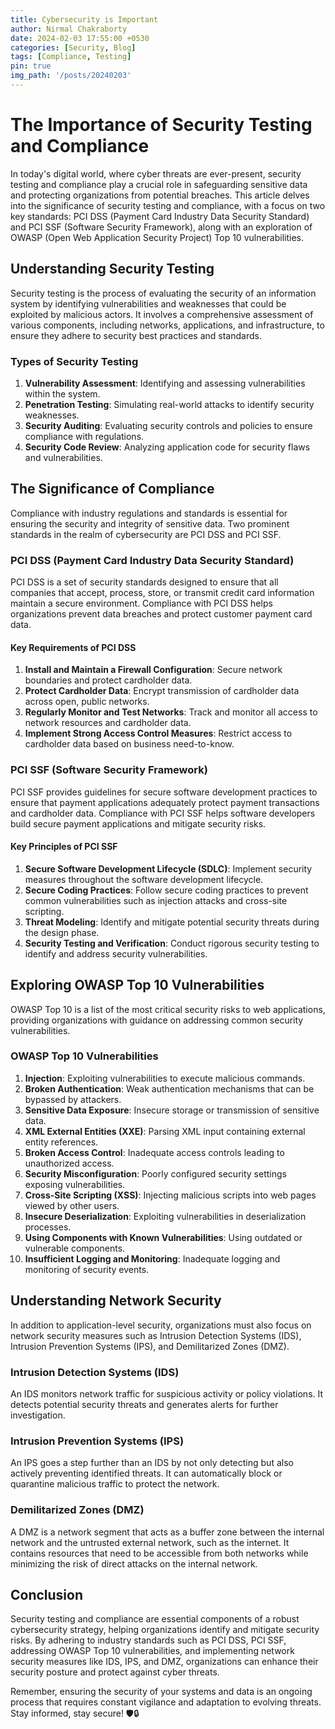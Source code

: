 ```yaml
---
title: Cybersecurity is Important
author: Nirmal Chakraborty
date: 2024-02-03 17:55:00 +0530
categories: [Security, Blog]
tags: [Compliance, Testing]
pin: true
img_path: '/posts/20240203'
---
```

# The Importance of Security Testing and Compliance

In today's digital world, where cyber threats are ever-present, security testing and compliance play a crucial role in safeguarding sensitive data and protecting organizations from potential breaches. This article delves into the significance of security testing and compliance, with a focus on two key standards: PCI DSS (Payment Card Industry Data Security Standard) and PCI SSF (Software Security Framework), along with an exploration of OWASP (Open Web Application Security Project) Top 10 vulnerabilities.

## Understanding Security Testing

Security testing is the process of evaluating the security of an information system by identifying vulnerabilities and weaknesses that could be exploited by malicious actors. It involves a comprehensive assessment of various components, including networks, applications, and infrastructure, to ensure they adhere to security best practices and standards.

### Types of Security Testing

1. **Vulnerability Assessment**: Identifying and assessing vulnerabilities within the system.
2. **Penetration Testing**: Simulating real-world attacks to identify security weaknesses.
3. **Security Auditing**: Evaluating security controls and policies to ensure compliance with regulations.
4. **Security Code Review**: Analyzing application code for security flaws and vulnerabilities.

## The Significance of Compliance

Compliance with industry regulations and standards is essential for ensuring the security and integrity of sensitive data. Two prominent standards in the realm of cybersecurity are PCI DSS and PCI SSF.

### PCI DSS (Payment Card Industry Data Security Standard)

PCI DSS is a set of security standards designed to ensure that all companies that accept, process, store, or transmit credit card information maintain a secure environment. Compliance with PCI DSS helps organizations prevent data breaches and protect customer payment card data.

#### Key Requirements of PCI DSS

1. **Install and Maintain a Firewall Configuration**: Secure network boundaries and protect cardholder data.
2. **Protect Cardholder Data**: Encrypt transmission of cardholder data across open, public networks.
3. **Regularly Monitor and Test Networks**: Track and monitor all access to network resources and cardholder data.
4. **Implement Strong Access Control Measures**: Restrict access to cardholder data based on business need-to-know.

### PCI SSF (Software Security Framework)

PCI SSF provides guidelines for secure software development practices to ensure that payment applications adequately protect payment transactions and cardholder data. Compliance with PCI SSF helps software developers build secure payment applications and mitigate security risks.

#### Key Principles of PCI SSF

1. **Secure Software Development Lifecycle (SDLC)**: Implement security measures throughout the software development lifecycle.
2. **Secure Coding Practices**: Follow secure coding practices to prevent common vulnerabilities such as injection attacks and cross-site scripting.
3. **Threat Modeling**: Identify and mitigate potential security threats during the design phase.
4. **Security Testing and Verification**: Conduct rigorous security testing to identify and address security vulnerabilities.

## Exploring OWASP Top 10 Vulnerabilities

OWASP Top 10 is a list of the most critical security risks to web applications, providing organizations with guidance on addressing common security vulnerabilities.

### OWASP Top 10 Vulnerabilities

1. **Injection**: Exploiting vulnerabilities to execute malicious commands.
2. **Broken Authentication**: Weak authentication mechanisms that can be bypassed by attackers.
3. **Sensitive Data Exposure**: Insecure storage or transmission of sensitive data.
4. **XML External Entities (XXE)**: Parsing XML input containing external entity references.
5. **Broken Access Control**: Inadequate access controls leading to unauthorized access.
6. **Security Misconfiguration**: Poorly configured security settings exposing vulnerabilities.
7. **Cross-Site Scripting (XSS)**: Injecting malicious scripts into web pages viewed by other users.
8. **Insecure Deserialization**: Exploiting vulnerabilities in deserialization processes.
9. **Using Components with Known Vulnerabilities**: Using outdated or vulnerable components.
10. **Insufficient Logging and Monitoring**: Inadequate logging and monitoring of security events.

## Understanding Network Security

In addition to application-level security, organizations must also focus on network security measures such as Intrusion Detection Systems (IDS), Intrusion Prevention Systems (IPS), and Demilitarized Zones (DMZ).

### Intrusion Detection Systems (IDS)

An IDS monitors network traffic for suspicious activity or policy violations. It detects potential security threats and generates alerts for further investigation.

### Intrusion Prevention Systems (IPS)

An IPS goes a step further than an IDS by not only detecting but also actively preventing identified threats. It can automatically block or quarantine malicious traffic to protect the network.

### Demilitarized Zones (DMZ)

A DMZ is a network segment that acts as a buffer zone between the internal network and the untrusted external network, such as the internet. It contains resources that need to be accessible from both networks while minimizing the risk of direct attacks on the internal network.

## Conclusion

Security testing and compliance are essential components of a robust cybersecurity strategy, helping organizations identify and mitigate security risks. By adhering to industry standards such as PCI DSS, PCI SSF, addressing OWASP Top 10 vulnerabilities, and implementing network security measures like IDS, IPS, and DMZ, organizations can enhance their security posture and protect against cyber threats.

Remember, ensuring the security of your systems and data is an ongoing process that requires constant vigilance and adaptation to evolving threats. Stay informed, stay secure! 🛡️🔒
